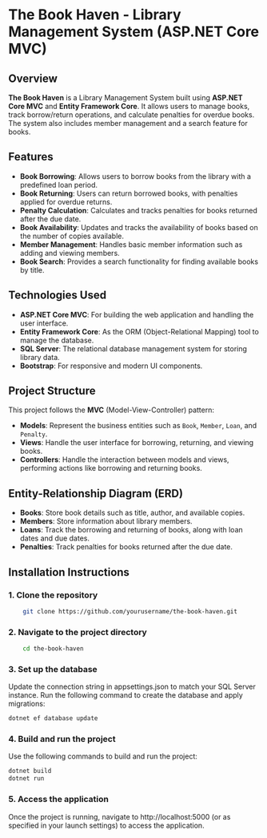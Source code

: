 # The Book Haven - Library Management System (ASP.NET Core MVC)

## Overview

**The Book Haven** is a Library Management System built using **ASP.NET Core MVC** and **Entity Framework Core**. It allows users to manage books, track borrow/return operations, and calculate penalties for overdue books. The system also includes member management and a search feature for books.

## Features

- **Book Borrowing**: Allows users to borrow books from the library with a predefined loan period.
- **Book Returning**: Users can return borrowed books, with penalties applied for overdue returns.
- **Penalty Calculation**: Calculates and tracks penalties for books returned after the due date.
- **Book Availability**: Updates and tracks the availability of books based on the number of copies available.
- **Member Management**: Handles basic member information such as adding and viewing members.
- **Book Search**: Provides a search functionality for finding available books by title.

## Technologies Used

- **ASP.NET Core MVC**: For building the web application and handling the user interface.
- **Entity Framework Core**: As the ORM (Object-Relational Mapping) tool to manage the database.
- **SQL Server**: The relational database management system for storing library data.
- **Bootstrap**: For responsive and modern UI components.

## Project Structure

This project follows the **MVC** (Model-View-Controller) pattern:

- **Models**: Represent the business entities such as `Book`, `Member`, `Loan`, and `Penalty`.
- **Views**: Handle the user interface for borrowing, returning, and viewing books.
- **Controllers**: Handle the interaction between models and views, performing actions like borrowing and returning books.

## Entity-Relationship Diagram (ERD)

- **Books**: Store book details such as title, author, and available copies.
- **Members**: Store information about library members.
- **Loans**: Track the borrowing and returning of books, along with loan dates and due dates.
- **Penalties**: Track penalties for books returned after the due date.

## Installation Instructions

### 1. Clone the repository

```bash
    git clone https://github.com/yourusername/the-book-haven.git
```
### 2. Navigate to the project directory
```bash
    cd the-book-haven
```
### 3. Set up the database
Update the connection string in appsettings.json to match your SQL Server instance.
Run the following command to create the database and apply migrations:
```bash
dotnet ef database update
```
### 4. Build and run the project
Use the following commands to build and run the project:

```bash
dotnet build
dotnet run
```
### 5. Access the application
Once the project is running, navigate to http://localhost:5000 (or as specified in your launch settings) to access the application.
